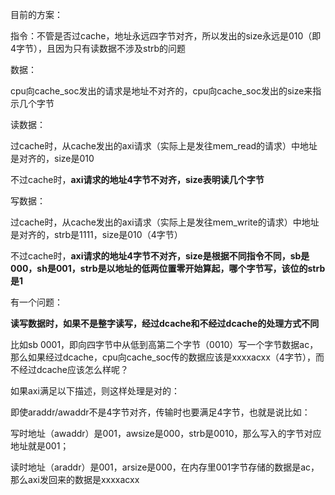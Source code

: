 目前的方案：

指令：不管是否过cache，地址永远四字节对齐，所以发出的size永远是010（即4字节），且因为只有读数据不涉及strb的问题

数据：

cpu向cache_soc发出的请求是地址不对齐的，cpu向cache_soc发出的size来指示几个字节

读数据：

​				过cache时，从cache发出的axi请求（实际上是发往mem_read的请求）中地址是对齐的，size是010

​				不过cache时，**axi请求的地址4字节不对齐，size表明读几个字节**

写数据：

​				过cache时，从cache发出的axi请求（实际上是发往mem_write的请求）中地址是对齐的，strb是1111，size是010（4字节）

​				不过cache时，**axi请求的地址4字节不对齐，size是根据不同指令不同，sb是000，sh是001，strb是以地址的低两位置零开始算起，哪个字节写，该位的strb是1**

有一个问题：

**读写数据时，如果不是整字读写，经过dcache和不经过dcache的处理方式不同**

比如sb 0001，即向四字节中从低到高第二个字节（0010）写一个字节数据ac，那么如果经过dcache，cpu向cache_soc传的数据应该是xxxxacxx（4字节），而不经过dcache应该怎么样呢？

如果axi满足以下描述，则这样处理是对的：

即使araddr/awaddr不是4字节对齐，传输时也要满足4字节，也就是说比如：

写时地址（awaddr）是001，awsize是000，strb是0010，那么写入的字节对应地址就是001；

读时地址（araddr）是001，arsize是000，在内存里001字节存储的数据是ac，那么axi发回来的数据是xxxxacxx

